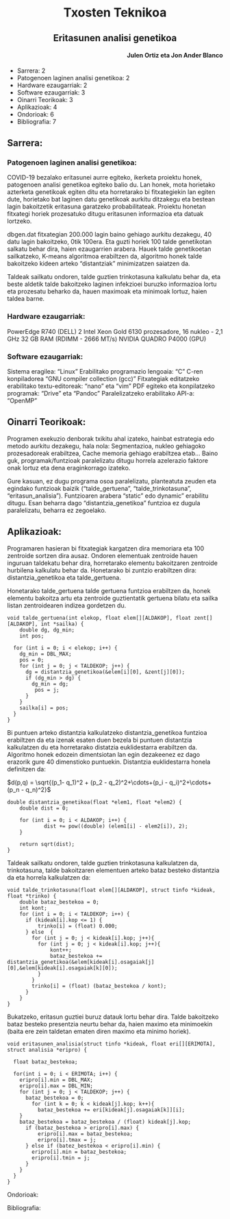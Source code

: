 <h1 align = "center"> Txosten Teknikoa </h1>
<h2 align = "center"> Eritasunen analisi genetikoa </h2>
<h4 align = "right"> Julen Ortiz eta Jon Ander Blanco </h4>

* Sarrera:    2
* Patogenoen laginen analisi genetikoa:    2
* Hardware ezaugarriak:    2
* Software ezaugarriak:    3
* Oinarri Teorikoak:    3
* Aplikazioak:    4
* Ondorioak:    6
* Bibliografia:    7


## Sarrera:

### Patogenoen laginen analisi genetikoa:

COVID-19 bezalako eritasunei aurre egiteko, ikerketa proiektu honek, patogenoen analisi genetikoa egiteko balio du. Lan honek, mota horietako azterketa genetikoak egiten ditu eta horretarako bi fitxategiekin lan egiten dute, horietako bat laginen datu genetikoak aurkitu ditzakegu eta bestean lagin bakoitzetik eritasuna garatzeko probabilitateak. Proiektu honetan fitxategi horiek prozesatuko ditugu eritasunen informazioa eta datuak lortzeko.

dbgen.dat fitxategian 200.000 lagin baino gehiago aurkitu dezakegu, 40 datu lagin bakoitzeko, 0tik 100era. Eta guzti horiek 100 talde genetikotan salkatu behar dira, haien ezaugarrien arabera. Hauek talde genetikoetan sailkatzeko, K-means algoritmoa erabiltzen da, algoritmo honek talde bakoitzeko kideen arteko “distantziak” minimizatzen saiatzen da.

Taldeak sailkatu ondoren, talde guztien trinkotasuna kalkulatu behar da, eta beste aldetik talde bakoitzeko laginen infekzioei buruzko informazioa lortu eta prozesatu beharko da, hauen maximoak eta minimoak lortuz, haien taldea barne.


### Hardware ezaugarriak:

PowerEdge R740 (DELL)
2 Intel Xeon Gold 6130 prozesadore, 16 nukleo - 2,1 GHz
32 GB RAM (RDIMM - 2666 MT/s)
NVIDIA QUADRO P4000 (GPU) 






### Software ezaugarriak:

Sistema eragilea: “Linux”
Erabilitako programazio lengoaia: “C”
C-ren konpiladorea “GNU compiler collection (gcc)”
Fitxategiak editatzeko erabilitako textu-editoreak: “nano” eta “vim”
PDF egiteko eta konpilatzeko programak: “Drive” eta “Pandoc”
Paralelizatzeko erabilitako API-a: “OpenMP”


## Oinarri Teorikoak:

Programen exekuzio denborak txikitu ahal izateko, hainbat estrategia edo metodo aurkitu dezakegu, hala nola: Segmentazioa, nukleo gehiagoko prozesadoreak erabiltzea, Cache memoria gehiago erabiltzea etab… Baino guk, programak/funtzioak paralelizatu ditugu horrela azelerazio faktore onak lortuz eta dena eraginkorrago izateko.

Gure kasuan, ez dugu programa osoa paralelizatu, planteatuta zeuden eta egindako funtzioak baizik (“talde_gertuena”, “talde_trinkotasuna”, “eritasun_analisia”). Funtzioaren arabera “static” edo dynamic” erabilitu ditugu. Esan beharra dago “distantzia_genetikoa” funtzioa ez dugula paralelizatu, beharra ez zegoelako.


## Aplikazioak:

Programaren hasieran bi fitxategiak kargatzen dira memoriara eta 100 zentroide sortzen dira ausaz. Ondoren elementuak zentroide hauen inguruan taldekatu behar dira, horretarako elementu bakoitzaren zentroide hurbilena kalkulatu behar da. Honetarako bi zuntzio erabiltzen dira: distantzia_genetikoa eta talde_gertuena.

Honetarako talde_gertuena talde gertuena funtzioa erabiltzen da, honek elementu bakoitza artu eta zentroide guztientatik gertuena bilatu eta sailka listan zentroidearen indizea gordetzen du.

```
void talde_gertuena(int elekop, float elem[][ALDAKOP], float zent[][ALDAKOP], int *sailka) {
    double dg, dg_min;
    int pos;

  for (int i = 0; i < elekop; i++) {
    dg_min = DBL_MAX;
    pos = 0;
    for (int j = 0; j < TALDEKOP; j++) {
      dg = distantzia_genetikoa(&elem[i][0], &zent[j][0]);
      if (dg_min > dg) {
        dg_min = dg;
         pos = j;
      }
    }
    sailka[i] = pos;
  }
}
```

Bi puntuen arteko distantzia kalkulatzeko distantzia_genetikoa funtzioa erabiltzen da eta izenak esaten duen bezela bi puntuen distantzia kalkulatzen du eta horretarako distatzia euklidestarra erabiltzen da. Algoritmo honek edozein dimentsiotan lan egin dezakeenez ez dago erazorik gure 40 dimenstioko puntuekin. Distantzia euklidestarra honela definitzen da:

$d(p,q) = \sqrt{(p_1- q_1)^2 + (p_2 - q_2)^2+\cdots+(p_i - q_i)^2+\cdots+(p_n - q_n)^2}$

```
double distantzia_genetikoa(float *elem1, float *elem2) {
    double dist = 0;

    for (int i = 0; i < ALDAKOP; i++) {
            dist += pow((double) (elem1[i] - elem2[i]), 2);
    }

    return sqrt(dist);
}
```

Taldeak sailkatu ondoren, talde guztien trinkotasuna kalkulatzen da, trinkotasuna, talde bakoitzaren elementuen arteko bataz besteko distantzia da eta horrela kalkulatzen da:

```
void talde_trinkotasuna(float elem[][ALDAKOP], struct tinfo *kideak, float *trinko) {
    double bataz_bestekoa = 0;
    int kont;
    for (int i = 0; i < TALDEKOP; i++) {
      if (kideak[i].kop <= 1) {
          trinko[i] = (float) 0.000;
      } else  {
        for (int j = 0; j < kideak[i].kop; j++){
          for (int j = 0; j < kideak[i].kop; j++){
              kont++;
              bataz_bestekoa += distantzia_genetikoa(&elem[kideak[i].osagaiak[j][0],&elem[kideak[i].osagaiak[k][0]);
          }
        }
        trinko[i] = (float) (bataz_bestekoa / kont);
      }
    }
}
```

Bukatzeko, eritasun guztiei buruz datauk lortu behar dira. Talde bakoitzeko bataz besteko presentzia neurtu behar da, haien maximo eta minimoekin (baita ere zein taldetan ematen diren maximo eta minimo horiek).


```
void eritasunen_analisia(struct tinfo *kideak, float eri[][ERIMOTA], struct analisia *eripro) {

  float bataz_bestekoa;

  for(int i = 0; i < ERIMOTA; i++) {
    eripro[i].min = DBL_MAX;
    eripro[i].max = DBL_MIN;
    for (int j = 0; j < TALDEKOP; j++) {
      bataz_bestekoa = 0;
        for (int k = 0; k < kideak[j].kop; k++){
          bataz_bestekoa += eri[kideak[j].osagaiak[k]][i];
    }
    bataz_bestekoa = bataz_bestekoa / (float) kideak[j].kop;
      if (bataz_bestekoa > eripro[i].max) {
          eripro[i].max = bataz_bestekoa;
          eripro[i].tmax = j;
      } else if (batez_bestekoa < eripro[i].min) {
        eripro[i].min = bataz_bestekoa;
        eripro[i].tmin = j;
      }
    }
  }
}
```

Ondorioak:


Bibliografia:
